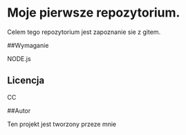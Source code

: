 # Moje pierwsze repozytorium.

Celem tego repozytorium jest 
zapoznanie sie z gitem.

##Wymaganie

NODE.js
## Licencja

CC


##Autor

Ten projekt jest tworzony przeze mnie